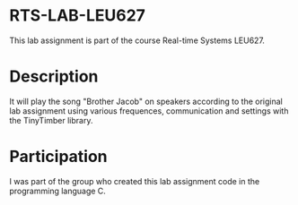 # RTS-LAB-LEU627

This lab assignment is part of the course Real-time Systems LEU627. 

# Description

It will play the song "Brother Jacob" on speakers according to the original lab assignment using various frequences, communication and settings with the TinyTimber library. 

# Participation

I was part of the group who created this lab assignment code in the programming language C. 





